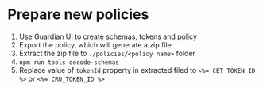 # Prepare new policies

1. Use Guardian UI to create schemas, tokens and policy
2. Export the policy, which will generate a zip file
3. Extract the zip file to `./policies/<policy name>` folder
4. `npm run tools decode-schemas`
5. Replace value of `tokenId` property in extracted filed to `<%= CET_TOKEN_ID %>` or `<%= CRU_TOKEN_ID %>`


